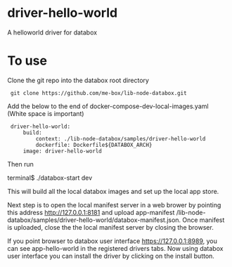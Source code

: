 # driver-hello-world

A helloworld driver for databox


# To use 

Clone the git repo into the databox root directory 

     git clone https://github.com/me-box/lib-node-databox.git

Add the below to the end of docker-compose-dev-local-images.yaml (White space is important)

     driver-hello-world:
         build:
             context: ./lib-node-databox/samples/driver-hello-world
             dockerfile: Dockerfile${DATABOX_ARCH}
         image: driver-hello-world
         
 Then run 
 
 terminal$ ./databox-start dev 
      
This will build all the local databox images and set up the local app store.

Next step is to open the local manifest server in a web brower by pointing this address http://127.0.0.1:8181 and upload app-manifest /lib-node-databox/samples/driver-hello-world/databox-manifest.json. Once manifest is uploaded, close the the local manifest server by closing the browser.

If you point browser to databox user interface https://127.0.0.1:8989, you can see app-hello-world in the registered drivers tabs. Now using databox user interface you can install  the driver by clicking on the install button.
